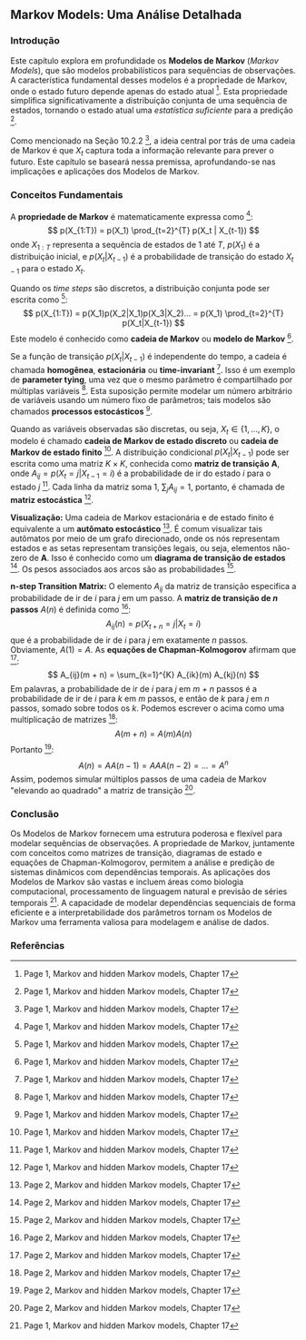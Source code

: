 ## Markov Models: Uma Análise Detalhada

### Introdução
Este capítulo explora em profundidade os **Modelos de Markov** (*Markov Models*), que são modelos probabilísticos para sequências de observações. A característica fundamental desses modelos é a propriedade de Markov, onde o estado futuro depende apenas do estado atual [^1]. Esta propriedade simplifica significativamente a distribuição conjunta de uma sequência de estados, tornando o estado atual uma *estatística suficiente* para a predição [^1].

Como mencionado na Seção 10.2.2 [^1], a ideia central por trás de uma cadeia de Markov é que $X_t$ captura toda a informação relevante para prever o futuro. Este capítulo se baseará nessa premissa, aprofundando-se nas implicações e aplicações dos Modelos de Markov.

### Conceitos Fundamentais

A **propriedade de Markov** é matematicamente expressa como [^1]:
$$ p(X_{1:T}) = p(X_1) \prod_{t=2}^{T} p(X_t | X_{t-1}) $$
onde $X_{1:T}$ representa a sequência de estados de 1 até $T$, $p(X_1)$ é a distribuição inicial, e $p(X_t | X_{t-1})$ é a probabilidade de transição do estado $X_{t-1}$ para o estado $X_t$.

Quando os *time steps* são discretos, a distribuição conjunta pode ser escrita como [^1]:
$$ p(X_{1:T}) = p(X_1)p(X_2|X_1)p(X_3|X_2)... = p(X_1) \prod_{t=2}^{T} p(X_t|X_{t-1}) $$
Este modelo é conhecido como **cadeia de Markov** ou **modelo de Markov** [^1].

Se a função de transição $p(X_t|X_{t-1})$ é independente do tempo, a cadeia é chamada **homogênea**, **estacionária** ou **time-invariant** [^1]. Isso é um exemplo de **parameter tying**, uma vez que o mesmo parâmetro é compartilhado por múltiplas variáveis [^1]. Esta suposição permite modelar um número arbitrário de variáveis usando um número fixo de parâmetros; tais modelos são chamados **processos estocásticos** [^1].

Quando as variáveis observadas são discretas, ou seja, $X_t \in \{1, ..., K\}$, o modelo é chamado **cadeia de Markov de estado discreto** ou **cadeia de Markov de estado finito** [^1]. A distribuição condicional $p(X_t|X_{t-1})$ pode ser escrita como uma matriz $K \times K$, conhecida como **matriz de transição** **A**, onde $A_{ij} = p(X_t = j | X_{t-1} = i)$ é a probabilidade de ir do estado *i* para o estado *j* [^1]. Cada linha da matriz soma 1, $\sum_j A_{ij} = 1$, portanto, é chamada de **matriz estocástica** [^1].

**Visualização:** Uma cadeia de Markov estacionária e de estado finito é equivalente a um **autômato estocástico** [^2]. É comum visualizar tais autômatos por meio de um grafo direcionado, onde os nós representam estados e as setas representam transições legais, ou seja, elementos não-zero de **A**. Isso é conhecido como um **diagrama de transição de estados** [^2]. Os pesos associados aos arcos são as probabilidades [^2].

**n-step Transition Matrix:** O elemento $A_{ij}$ da matriz de transição especifica a probabilidade de ir de *i* para *j* em um passo. A **matriz de transição de *n* passos** $A(n)$ é definida como [^2]:
$$ A_{ij}(n) = p(X_{t+n} = j | X_t = i) $$
que é a probabilidade de ir de *i* para *j* em exatamente *n* passos. Obviamente, $A(1) = A$. As **equações de Chapman-Kolmogorov** afirmam que [^2]:
$$ A_{ij}(m + n) = \sum_{k=1}^{K} A_{ik}(m) A_{kj}(n) $$
Em palavras, a probabilidade de ir de *i* para *j* em *m + n* passos é a probabilidade de ir de *i* para *k* em *m* passos, e então de *k* para *j* em *n* passos, somado sobre todos os *k*. Podemos escrever o acima como uma multiplicação de matrizes [^2]:
$$ A(m + n) = A(m)A(n) $$
Portanto [^2]:
$$ A(n) = A A(n - 1) = A A A(n - 2) = ... = A^n $$
Assim, podemos simular múltiplos passos de uma cadeia de Markov "elevando ao quadrado" a matriz de transição [^2].

### Conclusão

Os Modelos de Markov fornecem uma estrutura poderosa e flexível para modelar sequências de observações. A propriedade de Markov, juntamente com conceitos como matrizes de transição, diagramas de estado e equações de Chapman-Kolmogorov, permitem a análise e predição de sistemas dinâmicos com dependências temporais. As aplicações dos Modelos de Markov são vastas e incluem áreas como biologia computacional, processamento de linguagem natural e previsão de séries temporais [^1]. A capacidade de modelar dependências sequenciais de forma eficiente e a interpretabilidade dos parâmetros tornam os Modelos de Markov uma ferramenta valiosa para modelagem e análise de dados.

### Referências
[^1]: Page 1, Markov and hidden Markov models, Chapter 17
[^2]: Page 2, Markov and hidden Markov models, Chapter 17
<!-- END -->